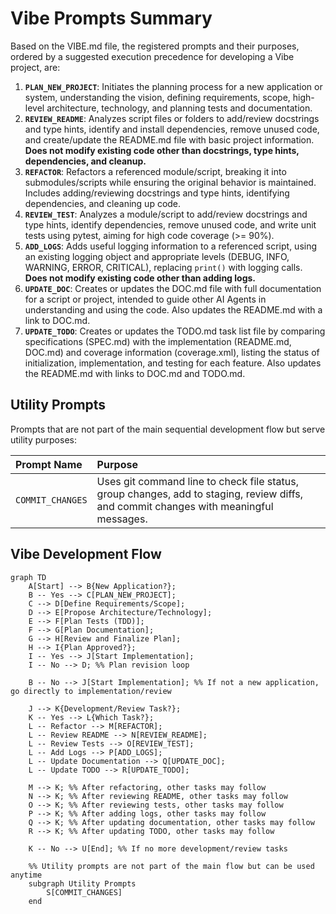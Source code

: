# Vibe Prompts Summary

Based on the VIBE.md file, the registered prompts and their purposes, ordered by a suggested execution precedence for developing a Vibe project, are:

1.  **`PLAN_NEW_PROJECT`**: Initiates the planning process for a new application or system, understanding the vision, defining requirements, scope, high-level architecture, technology, and planning tests and documentation.
2.  **`REVIEW_README`**: Analyzes script files or folders to add/review docstrings and type hints, identify and install dependencies, remove unused code, and create/update the README.md file with basic project information. **Does not modify existing code other than docstrings, type hints, dependencies, and cleanup.**
3.  **`REFACTOR`**: Refactors a referenced module/script, breaking it into submodules/scripts while ensuring the original behavior is maintained. Includes adding/reviewing docstrings and type hints, identifying dependencies, and cleaning up code.
4.  **`REVIEW_TEST`**: Analyzes a module/script to add/review docstrings and type hints, identify dependencies, remove unused code, and write unit tests using pytest, aiming for high code coverage (>= 90%).
5.  **`ADD_LOGS`**: Adds useful logging information to a referenced script, using an existing logging object and appropriate levels (DEBUG, INFO, WARNING, ERROR, CRITICAL), replacing `print()` with logging calls. **Does not modify existing code other than adding logs.**
6.  **`UPDATE_DOC`**: Creates or updates the DOC.md file with full documentation for a script or project, intended to guide other AI Agents in understanding and using the code. Also updates the README.md with a link to DOC.md.
7.  **`UPDATE_TODO`**: Creates or updates the TODO.md task list file by comparing specifications (SPEC.md) with the implementation (README.md, DOC.md) and coverage information (coverage.xml), listing the status of initialization, implementation, and testing for each feature. Also updates the README.md with links to DOC.md and TODO.md.

## Utility Prompts

Prompts that are not part of the main sequential development flow but serve utility purposes:

| Prompt Name       | Purpose                                                                                                                               |
| :---------------- | :------------------------------------------------------------------------------------------------------------------------------------ |
| `COMMIT_CHANGES`  | Uses git command line to check file status, group changes, add to staging, review diffs, and commit changes with meaningful messages. |

## Vibe Development Flow

```mermaid
graph TD
    A[Start] --> B{New Application?};
    B -- Yes --> C[PLAN_NEW_PROJECT];
    C --> D[Define Requirements/Scope];
    D --> E[Propose Architecture/Technology];
    E --> F[Plan Tests (TDD)];
    F --> G[Plan Documentation];
    G --> H[Review and Finalize Plan];
    H --> I{Plan Approved?};
    I -- Yes --> J[Start Implementation];
    I -- No --> D; %% Plan revision loop

    B -- No --> J[Start Implementation]; %% If not a new application, go directly to implementation/review

    J --> K{Development/Review Task?};
    K -- Yes --> L{Which Task?};
    L -- Refactor --> M[REFACTOR];
    L -- Review README --> N[REVIEW_README];
    L -- Review Tests --> O[REVIEW_TEST];
    L -- Add Logs --> P[ADD_LOGS];
    L -- Update Documentation --> Q[UPDATE_DOC];
    L -- Update TODO --> R[UPDATE_TODO];

    M --> K; %% After refactoring, other tasks may follow
    N --> K; %% After reviewing README, other tasks may follow
    O --> K; %% After reviewing tests, other tasks may follow
    P --> K; %% After adding logs, other tasks may follow
    Q --> K; %% After updating documentation, other tasks may follow
    R --> K; %% After updating TODO, other tasks may follow

    K -- No --> U[End]; %% If no more development/review tasks

    %% Utility prompts are not part of the main flow but can be used anytime
    subgraph Utility Prompts
        S[COMMIT_CHANGES]
    end
